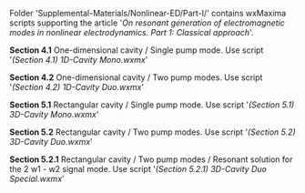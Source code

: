 Folder 'Supplemental-Materials/Nonlinear-ED/Part-I/' contains wxMaxima scripts
supporting the article '*On resonant generation of electromagnetic modes in nonlinear
electrodynamics. Part 1: Classical approach*'.

**Section 4.1**   One-dimensional cavity  / Single pump mode.   Use script '*(Section 4.1) 1D-Cavity Mono.wxmx*'

**Section 4.2**   One-dimensional cavity  / Two pump modes.     Use script '*(Section 4.2) 1D-Cavity Duo.wxmx*'

**Section 5.1**   Rectangular cavity      / Single pump mode.   Use script '*(Section 5.1) 3D-Cavity Mono.wxmx*'

**Section 5.2**   Rectangular cavity      / Two pump modes.     Use script '*(Section 5.2) 3D-Cavity Duo.wxmx*'

**Section 5.2.1** Rectangular cavity      / Two pump modes / Resonant solution for the 2 w1 - w2 signal mode. 
                                                                Use script '*(Section 5.2.1) 3D-Cavity Duo Special.wxmx*'

